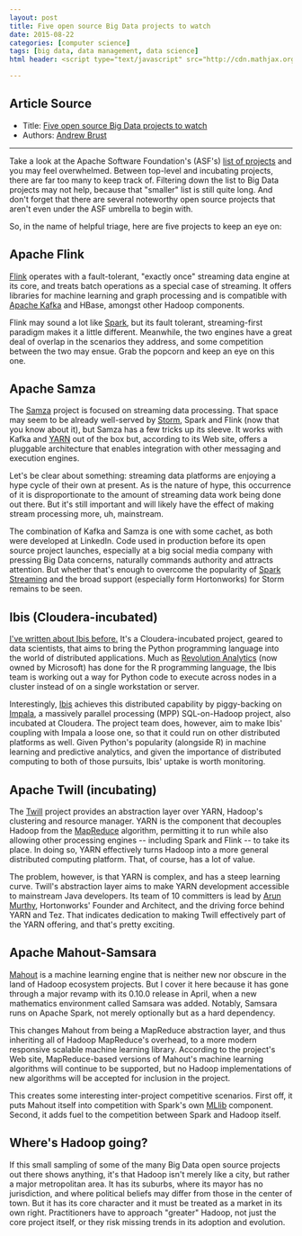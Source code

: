```yaml
---
layout: post
title: Five open source Big Data projects to watch
date: 2015-08-22
categories: [computer science]
tags: [big data, data management, data science]
html header: <script type="text/javascript" src="http://cdn.mathjax.org/mathjax/latest/MathJax.js?config=TeX-AMS-MML_HTMLorMML"></script>

---
```


## Article Source
* Title: [Five open source Big Data projects to watch](http://www.zdnet.com/article/five-open-source-big-data-projects-to-watch/?__scoop_post=9f3ff5d0-48f3-11e5-e658-00221934899c&__scoop_topic=2632326#__scoop_post=9f3ff5d0-48f3-11e5-e658-00221934899c&__scoop_topic=2632326)
* Authors:  [Andrew Brust](http://www.zdnet.com/meet-the-team/us/andrew-brust/) 

---

Take a look at the Apache Software Foundation's (ASF's) [list of projects](https://projects.apache.org/projects.html) and you may feel overwhelmed. Between top-level and incubating projects, there are far too many to keep track of. Filtering down the list to Big Data projects may not help, because that "smaller" list is still quite long. And don't forget that there are several noteworthy open source projects that aren't even under the ASF umbrella to begin with.

So, in the name of helpful triage, here are five projects to keep an eye on:

## Apache Flink
[Flink](http://flink.apache.org/) operates with a fault-tolerant, "exactly once" streaming data engine at its core, and treats batch operations as a special case of streaming. It offers libraries for machine learning and graph processing and is compatible with [Apache Kafka](http://kafka.apache.org/) and HBase, amongst other Hadoop components.

Flink may sound a lot like [Spark](http://spark.apache.org/), but its fault tolerant, streaming-first paradigm makes it a little different. Meanwhile, the two engines have a great deal of overlap in the scenarios they address, and some competition between the two may ensue. Grab the popcorn and keep an eye on this one.

## Apache Samza
The [Samza](http://samza.apache.org/) project is focused on streaming data processing. That space may seem to be already well-served by [Storm](http://storm.apache.org/), Spark and Flink (now that you know about it), but Samza has a few tricks up its sleeve. It works with Kafka and [YARN](http://hadoop.apache.org/docs/current/hadoop-yarn/hadoop-yarn-site/YARN.html) out of the box but, according to its Web site, offers a pluggable architecture that enables integration with other messaging and execution engines.

Let's be clear about something: streaming data platforms are enjoying a hype cycle of their own at present. As is the nature of hype, this occurrence of it is disproportionate to the amount of streaming data work being done out there. But it's still important and will likely have the effect of making stream processing more, uh, mainstream.

The combination of Kafka and Samza is one with some cachet, as both were developed at LinkedIn. Code used in production before its open source project launches, especially at a big social media company with pressing Big Data concerns, naturally commands authority and attracts attention. But whether that's enough to overcome the popularity of [Spark Streaming](http://spark.apache.org/streaming/) and the broad support (especially form Hortonworks) for Storm remains to be seen.

## Ibis (Cloudera-incubated)
[I've written about Ibis before.](http://www.zdnet.com/article/ibm-amazon-cloudera-announcements-big-news-in-big-data/) It's a Cloudera-incubated project, geared to data scientists, that aims to bring the Python programming language into the world of distributed applications. Much as [Revolution Analytics](http://www.revolutionanalytics.com/) (now owned by Microsoft) has done for the R programming language, the Ibis team is working out a way for Python code to execute across nodes in a cluster instead of on a single workstation or server.

Interestingly, [Ibis](http://blog.cloudera.com/blog/2015/07/ibis-on-impala-python-at-scale-for-data-science/) achieves this distributed capability by piggy-backing on [Impala](http://www.cloudera.com/content/cloudera/en/products-and-services/cdh/impala.html), a massively parallel processing (MPP) SQL-on-Hadoop project, also incubated at Cloudera. The project team does, however, aim to make Ibis' coupling with Impala a loose one, so that it could run on other distributed platforms as well. Given Python's popularity (alongside R) in machine learning and predictive analytics, and given the importance of distributed computing to both of those pursuits, Ibis' uptake is worth monitoring.

## Apache Twill (incubating)
The [Twill](http://twill.incubator.apache.org/) project provides an abstraction layer over YARN, Hadoop's clustering and resource manager. YARN is the component that decouples Hadoop from the [MapReduce](http://hadoop.apache.org/docs/r1.2.1/mapred_tutorial.html) algorithm, permitting it to run while also allowing other processing engines -- including Spark and Flink -- to take its place. In doing so, YARN effectively turns Hadoop into a more general distributed computing platform. That, of course, has a lot of value.

The problem, however, is that YARN is complex, and has a steep learning curve. Twill's abstraction layer aims to make YARN development accessible to mainstream Java developers. Its team of 10 committers is lead by [Arun Murthy](https://www.linkedin.com/in/acmurthy), Hortonworks' Founder and Architect, and the driving force behind YARN and Tez. That indicates dedication to making Twill effectively part of the YARN offering, and that's pretty exciting.

## Apache Mahout-Samsara
[Mahout](http://mahout.apache.org/) is a machine learning engine that is neither new nor obscure in the land of Hadoop ecosystem projects. But I cover it here because it has gone through a major revamp with its 0.10.0 release in April, when a new mathematics environment called Samsara was added. Notably, Samsara runs on Apache Spark, not merely optionally but as a hard dependency.

This changes Mahout from being a MapReduce abstraction layer, and thus inheriting all of Hadoop MapReduce's overhead, to a more modern responsive scalable machine learning library. According to the project's Web site, MapReduce-based versions of Mahout's machine learning algorithms will continue to be supported, but no Hadoop implementations of new algorithms will be accepted for inclusion in the project.

This creates some interesting inter-project competitive scenarios. First off, it puts Mahout itself into competition with Spark's own [MLlib](http://spark.apache.org/mllib/) component. Second, it adds fuel to the competition between Spark and Hadoop itself.

## Where's Hadoop going?
If this small sampling of some of the many Big Data open source projects out there shows anything, it's that Hadoop isn't merely like a city, but rather a major metropolitan area. It has its suburbs, where its mayor has no jurisdiction, and where political beliefs may differ from those in the center of town. But it has its core character and it must be treated as a market in its own right. Practitioners have to approach "greater" Hadoop, not just the core project itself, or they risk missing trends in its adoption and evolution.